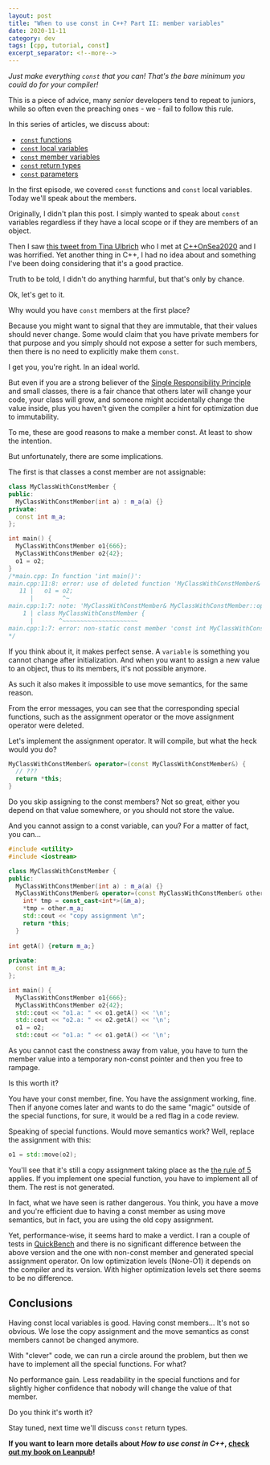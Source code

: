 ```yaml
---
layout: post
title: "When to use const in C++? Part II: member variables"
date: 2020-11-11
category: dev
tags: [cpp, tutorial, const]
excerpt_separator: <!--more-->
---
```

_Just make everything `const` that you can! That's the bare minimum you could do for your compiler!_

This is a piece of advice, many _senior_ developers tend to repeat to juniors, while so often even the preaching ones - we - fail to follow this rule.
<!--more-->

In this series of articles, we discuss about:
- [`const` functions](https://www.sandordargo.com/blog/2020/11/04/when-use-const-1-functions-local-variables)
- [`const` local variables](https://www.sandordargo.com/blog/2020/11/04/when-use-const-1-functions-local-variables)
- [`const` member variables](https://www.sandordargo.com/blog/2020/11/11/when-use-const-2-member-variables)
- [`const` return types](https://www.sandordargo.com/blog/2020/11/18/when-use-const-3-return-types)
- [`const` parameters](https://www.sandordargo.com/blog/2020/11/25/when-use-const-4-parameters)

In the first episode, we covered `const` functions and `const` local variables. Today we'll speak about the members.

Originally, I didn't plan this post. I simply wanted to speak about `const` variables regardless if they have a local scope or if they are members of an object.

Then I saw [this tweet from Tina Ulbrich](https://twitter.com/_Yulivee_/status/1310812389743435776) who I met at [C++OnSea2020](https://www.youtube.com/watch?v=y2OGpAqD-f8) and I was horrified. Yet another thing in C++, I had no idea about and something I've been doing considering that it's a good practice.

Truth to be told, I didn't do anything harmful, but that's only by chance.

Ok, let's get to it.

Why would you have `const` members at the first place?

Because you might want to signal that they are immutable, that their values should never change. Some would claim that you have private members for that purpose and you simply should not expose a setter for such members, then there is no need to explicitly make them `const`.

I get you, you're right. In an ideal world.

But even if you are a strong believer of the [Single Responsibility Principle]() and small classes, there is a fair chance that others later will change your code, your class will grow, and someone might accidentally change the value inside, plus you haven't given the compiler a hint for optimization due to immutability.

To me, these are good reasons to make a member const. At least to show the intention.

But unfortunately, there are some implications.

The first is that classes a const member are not assignable:
```cpp
class MyClassWithConstMember {
public:
  MyClassWithConstMember(int a) : m_a(a) {}
private:
  const int m_a;
};

int main() {
  MyClassWithConstMember o1{666};
  MyClassWithConstMember o2{42};
  o1 = o2;
}
/*main.cpp: In function 'int main()':
main.cpp:11:8: error: use of deleted function 'MyClassWithConstMember& MyClassWithConstMember::operator=(const MyClassWithConstMember&)'
   11 |   o1 = o2;
      |        ^~
main.cpp:1:7: note: 'MyClassWithConstMember& MyClassWithConstMember::operator=(const MyClassWithConstMember&)' is implicitly deleted because the default definition would be ill-formed:
    1 | class MyClassWithConstMember {
      |       ^~~~~~~~~~~~~~~~~~~~~~
main.cpp:1:7: error: non-static const member 'const int MyClassWithConstMember::m_a', cannot use default assignment operator
*/
```
If you think about it, it makes perfect sense. A `variable` is something you cannot change after initialization. And when you want to assign a new value to an object, thus to its members, it's not possible anymore.

As such it also makes it impossible to use move semantics, for the same reason.

From the error messages, you can see that the corresponding special functions, such as the assignment operator or the move assignment operator were deleted.

Let's implement the assignment operator. It will compile, but what the heck would you do?

```cpp
MyClassWithConstMember& operator=(const MyClassWithConstMember&) {
  // ???
  return *this;
}
```

Do you skip assigning to the const members? Not so great, either you depend on that value somewhere, or you should not store the value.

And you cannot assign to a const variable, can you? For a matter of fact, you can...

```cpp
#include <utility>
#include <iostream>

class MyClassWithConstMember {
public:
  MyClassWithConstMember(int a) : m_a(a) {}
  MyClassWithConstMember& operator=(const MyClassWithConstMember& other) {
    int* tmp = const_cast<int*>(&m_a);
    *tmp = other.m_a; 
    std::cout << "copy assignment \n";
    return *this;
  }
  
int getA() {return m_a;}
  
private:
  const int m_a;
};

int main() {
  MyClassWithConstMember o1{666};
  MyClassWithConstMember o2{42};
  std::cout << "o1.a: " << o1.getA() << '\n';
  std::cout << "o2.a: " << o2.getA() << '\n';
  o1 = o2;
  std::cout << "o1.a: " << o1.getA() << '\n';

```

As you cannot cast the constness away from value, you have to turn the member value into a temporary non-const pointer and then you free to rampage.

Is this worth it?

You have your const member, fine. You have the assignment working, fine. Then if anyone comes later and wants to do the same "magic" outside of the special functions, for sure, it would be a red flag in a code review.

Speaking of special functions. Would move semantics work? Well, replace the assignment with this:

```cpp
o1 = std::move(o2);
```

You'll see that it's still a copy assignment taking place as the [the rule of 5](https://www.fluentcpp.com/2019/04/19/compiler-generated-functions-rule-of-three-and-rule-of-five/) applies. If you implement one special function, you have to implement all of them. The rest is not generated.

In fact, what we have seen is rather dangerous. You think, you have a move and you're efficient due to having a const member as using move semantics, but in fact, you are using the old copy assignment.

Yet, performance-wise, it seems hard to make a verdict. I ran a couple of tests in [QuickBench](https://quick-bench.com/q/58tnSzx0Hjm6t3KyIX9OcSHe9WE) and there is no significant difference between the above version and the one with non-const member and generated special assignment operator. On low optimization levels (None-O1) it depends on the compiler and its version. With higher optimization levels set there seems to be no difference.

## Conclusions

Having const local variables is good. Having const members... It's not so obvious. We lose the copy assignment and the move semantics as const members cannot be changed anymore.

With "clever" code, we can run a circle around the problem, but then we have to implement all the special functions. For what?

No performance gain. Less readability in the special functions and for slightly higher confidence that nobody will change the value of that member.

Do you think it's worth it?

Stay tuned, next time we'll discuss `const` return types.


**If you want to learn more details about _How to use const in C++_, [check out my book on Leanpub](https://leanpub.com/cppconst)!**

